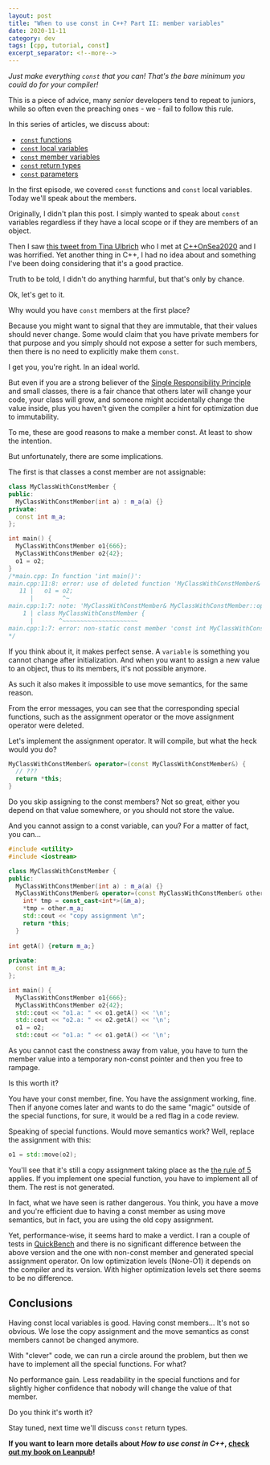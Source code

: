 ```yaml
---
layout: post
title: "When to use const in C++? Part II: member variables"
date: 2020-11-11
category: dev
tags: [cpp, tutorial, const]
excerpt_separator: <!--more-->
---
```

_Just make everything `const` that you can! That's the bare minimum you could do for your compiler!_

This is a piece of advice, many _senior_ developers tend to repeat to juniors, while so often even the preaching ones - we - fail to follow this rule.
<!--more-->

In this series of articles, we discuss about:
- [`const` functions](https://www.sandordargo.com/blog/2020/11/04/when-use-const-1-functions-local-variables)
- [`const` local variables](https://www.sandordargo.com/blog/2020/11/04/when-use-const-1-functions-local-variables)
- [`const` member variables](https://www.sandordargo.com/blog/2020/11/11/when-use-const-2-member-variables)
- [`const` return types](https://www.sandordargo.com/blog/2020/11/18/when-use-const-3-return-types)
- [`const` parameters](https://www.sandordargo.com/blog/2020/11/25/when-use-const-4-parameters)

In the first episode, we covered `const` functions and `const` local variables. Today we'll speak about the members.

Originally, I didn't plan this post. I simply wanted to speak about `const` variables regardless if they have a local scope or if they are members of an object.

Then I saw [this tweet from Tina Ulbrich](https://twitter.com/_Yulivee_/status/1310812389743435776) who I met at [C++OnSea2020](https://www.youtube.com/watch?v=y2OGpAqD-f8) and I was horrified. Yet another thing in C++, I had no idea about and something I've been doing considering that it's a good practice.

Truth to be told, I didn't do anything harmful, but that's only by chance.

Ok, let's get to it.

Why would you have `const` members at the first place?

Because you might want to signal that they are immutable, that their values should never change. Some would claim that you have private members for that purpose and you simply should not expose a setter for such members, then there is no need to explicitly make them `const`.

I get you, you're right. In an ideal world.

But even if you are a strong believer of the [Single Responsibility Principle]() and small classes, there is a fair chance that others later will change your code, your class will grow, and someone might accidentally change the value inside, plus you haven't given the compiler a hint for optimization due to immutability.

To me, these are good reasons to make a member const. At least to show the intention.

But unfortunately, there are some implications.

The first is that classes a const member are not assignable:
```cpp
class MyClassWithConstMember {
public:
  MyClassWithConstMember(int a) : m_a(a) {}
private:
  const int m_a;
};

int main() {
  MyClassWithConstMember o1{666};
  MyClassWithConstMember o2{42};
  o1 = o2;
}
/*main.cpp: In function 'int main()':
main.cpp:11:8: error: use of deleted function 'MyClassWithConstMember& MyClassWithConstMember::operator=(const MyClassWithConstMember&)'
   11 |   o1 = o2;
      |        ^~
main.cpp:1:7: note: 'MyClassWithConstMember& MyClassWithConstMember::operator=(const MyClassWithConstMember&)' is implicitly deleted because the default definition would be ill-formed:
    1 | class MyClassWithConstMember {
      |       ^~~~~~~~~~~~~~~~~~~~~~
main.cpp:1:7: error: non-static const member 'const int MyClassWithConstMember::m_a', cannot use default assignment operator
*/
```
If you think about it, it makes perfect sense. A `variable` is something you cannot change after initialization. And when you want to assign a new value to an object, thus to its members, it's not possible anymore.

As such it also makes it impossible to use move semantics, for the same reason.

From the error messages, you can see that the corresponding special functions, such as the assignment operator or the move assignment operator were deleted.

Let's implement the assignment operator. It will compile, but what the heck would you do?

```cpp
MyClassWithConstMember& operator=(const MyClassWithConstMember&) {
  // ???
  return *this;
}
```

Do you skip assigning to the const members? Not so great, either you depend on that value somewhere, or you should not store the value.

And you cannot assign to a const variable, can you? For a matter of fact, you can...

```cpp
#include <utility>
#include <iostream>

class MyClassWithConstMember {
public:
  MyClassWithConstMember(int a) : m_a(a) {}
  MyClassWithConstMember& operator=(const MyClassWithConstMember& other) {
    int* tmp = const_cast<int*>(&m_a);
    *tmp = other.m_a; 
    std::cout << "copy assignment \n";
    return *this;
  }
  
int getA() {return m_a;}
  
private:
  const int m_a;
};

int main() {
  MyClassWithConstMember o1{666};
  MyClassWithConstMember o2{42};
  std::cout << "o1.a: " << o1.getA() << '\n';
  std::cout << "o2.a: " << o2.getA() << '\n';
  o1 = o2;
  std::cout << "o1.a: " << o1.getA() << '\n';

```

As you cannot cast the constness away from value, you have to turn the member value into a temporary non-const pointer and then you free to rampage.

Is this worth it?

You have your const member, fine. You have the assignment working, fine. Then if anyone comes later and wants to do the same "magic" outside of the special functions, for sure, it would be a red flag in a code review.

Speaking of special functions. Would move semantics work? Well, replace the assignment with this:

```cpp
o1 = std::move(o2);
```

You'll see that it's still a copy assignment taking place as the [the rule of 5](https://www.fluentcpp.com/2019/04/19/compiler-generated-functions-rule-of-three-and-rule-of-five/) applies. If you implement one special function, you have to implement all of them. The rest is not generated.

In fact, what we have seen is rather dangerous. You think, you have a move and you're efficient due to having a const member as using move semantics, but in fact, you are using the old copy assignment.

Yet, performance-wise, it seems hard to make a verdict. I ran a couple of tests in [QuickBench](https://quick-bench.com/q/58tnSzx0Hjm6t3KyIX9OcSHe9WE) and there is no significant difference between the above version and the one with non-const member and generated special assignment operator. On low optimization levels (None-O1) it depends on the compiler and its version. With higher optimization levels set there seems to be no difference.

## Conclusions

Having const local variables is good. Having const members... It's not so obvious. We lose the copy assignment and the move semantics as const members cannot be changed anymore.

With "clever" code, we can run a circle around the problem, but then we have to implement all the special functions. For what?

No performance gain. Less readability in the special functions and for slightly higher confidence that nobody will change the value of that member.

Do you think it's worth it?

Stay tuned, next time we'll discuss `const` return types.


**If you want to learn more details about _How to use const in C++_, [check out my book on Leanpub](https://leanpub.com/cppconst)!**

